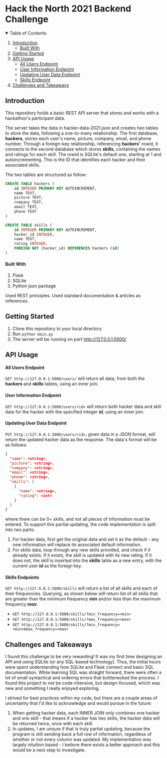 # Hack the North 2021 Backend Challenge

<!-- TABLE OF CONTENTS -->
<details open="open">
  <summary>Table of Contents</summary>
  <ol>
    <li>
      <a href="#introduction">Introduction</a>
      <ul>
        <li><a href="#built-with">Built With</a></li>
      </ul>
    </li>
    <li>
      <a href="#getting-started">Getting Started</a>
    </li>
    <li>
        <a href="#API-usage">API Usage</a>
        <ul>
            <li><a href="#all-users-endpoint">All Users Endpoint</a></li>
            <li><a href="#user-information-endpoint">User Information Endpoint</a></li>
            <li><a href="#updating-user-data-endpoint">Updating User Data Endpoint</a></li>
            <li><a href="#skills-endpoint">Skills Endpoint</a></li>
        </ul> 
    </li>
    <li><a href="#challenges-and-takeaways">Challenges and Takeaways</a></li>
  </ol>
</details>

## Introduction
This repository holds a basic REST API server that stores and works with a hackathon's participant data. 

The server takes the data in hacker-data-2021.json and creates two tables to store the data, following a one-to-many relationship. The first database, **hackers**, stores each user's name, picture, company, email, and phone number. Through a foreign-key relationship, referencing **hackers'** rowid, it connects to the second database which stores **skills**, containing the names and ratings for each skill. The rowid is SQLite's default one, starting at 1 and autoincrementing. This is the ID that identifies each hacker and their associated skills.

The two tables are structured as follow:

```sql
CREATE TABLE hackers (
    id INTEGER PRIMARY KEY AUTOINCREMENT,
    name TEXT,
    picture TEXT, 
    company TEXT,
    email TEXT,
    phone TEXT 
)
```

```sql
CREATE TABLE skills (
    id INTEGER PRIMARY KEY AUTOINCREMENT,
    hacker_id INTEGER,
    name TEXT,
    rating INTEGER,
    FOREIGN KEY (hacker_id) REFERENCES hackers (id)
)
```

#### Built With
1. Flask 
2. SQLite
3. Python json package

Used REST principles. Used standard documentation & articles as references. 

## Getting Started
1. Clone this repository to your local directory
2. Run `python main.py` 
3. The server will be running on port http://127.0.0.1:5000/




## API Usage 

#### All Users Endpoint
`GET http://127.0.0.1:5000/users/` will return all data, from both the **hackers** and **skills** tables, using an inner join.

#### User Information Endpoint
`GET http://127.0.0.1:5000/users/<id>` will return both hacker data and skill data for the hacker with the specified integer ***id***, using an inner join. 

#### Updating User Data Endpoint
`PUT http://127.0.0.1:5000/users/<id>`, given data in a JSON format, will return the updated hacker data as the response. The data's format will be as follows:

```json
{
  "name": <string>,
  "picture": <string>,
  "company": <string>,
  "email": <string>,
  "phone": <string>,
  "skills": [
    {
      "name": <string>,
      "rating": <int>
    }
  ]
}
```

where there can be 0+ skills, and not all pieces of information must be entered. To support this partial updating, the code implementation is split into two parts:

1. For hacker data, first get the original data and set it as the default - any new information will replace its associated default information. 
2. For skills data, loop through any new skills provided, and check if it already exists. If it exists, the skill is updated with its new rating. If it does not, the skill is inserted into the **skills** table as a new entry, with the current user ***id*** as the foreign key. 

#### Skills Endpoints
`GET http://127.0.0.1:5000/skills` will return a list of all skills and each of their frequencies.
Querying, as shown below will return list of all skills that are greater than the minimum frequency ***min*** and/or less than the maximum frequency ***max***. 

- `GET http://127.0.0.1:5000/skills/?min_frequency=<min>` 
- `GET http://127.0.0.1:5000/skills/?max_frequency=<max>` 
- `GET http://127.0.0.1:5000/skills/?min_frequency=<min>&max_frequency=<max>` 

## Challenges and Takeaways 

I found this challenge to be very rewarding! It was my first time designing an API and using SQLite (or any SQL-based technology). Thus, the initial hours were spent understanding how SQLite and Flask connect and basic SQL documentation. While learning SQL was straight forward, there were often a lot of small syntactical and ordering errors that bottlenecked the process. I found this project to not be code-intensive, but design-focused, which was new and something I really enjoyed exploring.

I strived for best practices within my code, but there are a couple areas of uncertainty that I'd like to acknowledge and would pursue in the future:

1. When getting hacker data, each INNER JOIN only combines one hacker and one skill - that means if a hacker has two skills, the hacker data will be returned twice, once with each skill.
2. In updates, I am unsure if that is truly partial updating, because the program is still sending back a full row of information, regardless of whether or not every column was updated. My implementation was largely intuition based - I believe there exists a better approach and this would be a next step to investigate.
